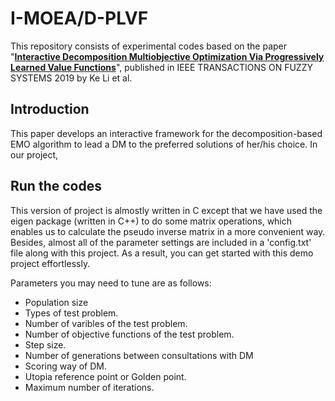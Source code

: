 # I-MOEA/D-PLVF
This repository consists of experimental codes based on the paper "[**Interactive Decomposition Multiobjective Optimization Via Progressively Learned Value Functions**](https://ieeexplore.ieee.org/document/8531708)", published in IEEE TRANSACTIONS ON FUZZY SYSTEMS 2019 by Ke Li et al.

## Introduction
This paper develops an interactive framework for the decomposition-based EMO algorithm to lead a DM to the preferred solutions of her/his choice. In our project, 

## Run the codes
This version of project is almostly written in C except that we have used the eigen package (written in C++) to do some matrix operations, which enables us to calculate the pseudo inverse matrix in a more convenient way. Besides, almost all of the parameter settings are included in a 'config.txt' file along with this project. As a result, you can get started with this demo project effortlessly.

Parameters you may need to tune are as follows:
+ Population size
+ Types of test problem.
+ Number of varibles of the test problem.
+ Number of objective functions of the test problem.
+ Step size.
+ Number of generations between consultations with DM
+ Scoring way of DM.
+ Utopia reference point or Golden point.
+ Maximum number of iterations.

